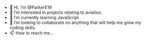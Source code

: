 - 👋 Hi, I’m @ParkerE19
- 👀 I’m interested in projects relating to aviation.
- 🌱 I’m currently learning JavaScript
- 💞️ I’m looking to collaborate on anything that will help me grow my coding skills.
- 📫 How to reach me...

<!---
ParkerE19/ParkerE19 is a ✨ special ✨ repository because its `README.md` (this file) appears on your GitHub profile.
You can click the Preview link to take a look at your changes.
--->
